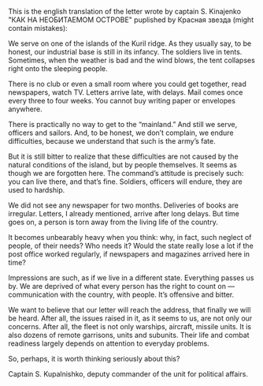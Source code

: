 This is the english translation of the letter wrote by captain S. Kinajenko "КАК НА НЕОБИТАЕМОМ ОСТРОВЕ" puplished by Красная звезда (might contain mistakes):


We serve on one of the islands of the Kuril ridge. As they usually say, to be honest, our industrial base is still in its infancy. The soldiers live in tents. Sometimes, when the weather is bad and the wind blows, the tent collapses right onto the sleeping people.

There is no club or even a small room where you could get together, read newspapers, watch TV. Letters arrive late, with delays. Mail comes once every three to four weeks. You cannot buy writing paper or envelopes anywhere.

There is practically no way to get to the “mainland.” And still we serve, officers and sailors. And, to be honest, we don’t complain, we endure difficulties, because we understand that such is the army’s fate.

But it is still bitter to realize that these difficulties are not caused by the natural conditions of the island, but by people themselves. It seems as though we are forgotten here. The command’s attitude is precisely such: you can live there, and that’s fine. Soldiers, officers will endure, they are used to hardship.

We did not see any newspaper for two months. Deliveries of books are irregular. Letters, I already mentioned, arrive after long delays. But time goes on, a person is torn away from the living life of the country.

It becomes unbearably heavy when you think: why, in fact, such neglect of people, of their needs? Who needs it? Would the state really lose a lot if the post office worked regularly, if newspapers and magazines arrived here in time?

Impressions are such, as if we live in a different state. Everything passes us by. We are deprived of what every person has the right to count on — communication with the country, with people. It’s offensive and bitter.

We want to believe that our letter will reach the address, that finally we will be heard. After all, the issues raised in it, as it seems to us, are not only our concerns. After all, the fleet is not only warships, aircraft, missile units. It is also dozens of remote garrisons, units and subunits. Their life and combat readiness largely depends on attention to everyday problems.

So, perhaps, it is worth thinking seriously about this?

Captain S. Kupalnishko,
deputy commander of the unit for political affairs.
